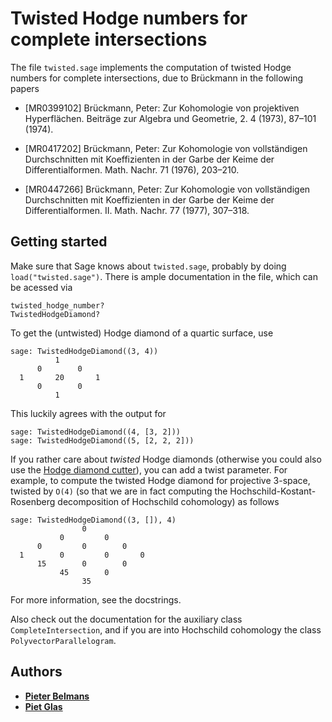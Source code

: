 # Twisted Hodge numbers for complete intersections

The file `twisted.sage` implements the computation of twisted Hodge numbers for complete intersections, due to Brückmann in the following papers

* [MR0399102] Brückmann, Peter: Zur Kohomologie von projektiven Hyperflächen.
  Beiträge zur Algebra und Geometrie, 2. 4 (1973), 87–101 (1974).

* [MR0417202] Brückmann, Peter: Zur Kohomologie von vollständigen Durchschnitten mit Koeffizienten in der Garbe der Keime der Differentialformen.
  Math. Nachr. 71 (1976), 203–210.

* [MR0447266] Brückmann, Peter: Zur Kohomologie von vollständigen Durchschnitten mit Koeffizienten in der Garbe der Keime der Differentialformen. II.
  Math. Nachr. 77 (1977), 307–318.

## Getting started

Make sure that Sage knows about `twisted.sage`, probably by doing `load("twisted.sage")`. There is ample documentation in the file, which can be acessed via

```
twisted_hodge_number?
TwistedHodgeDiamond?
```

To get the (untwisted) Hodge diamond of a quartic surface, use

```sage
sage: TwistedHodgeDiamond((3, 4))
          1
      0        0
  1       20       1
      0        0
          1
```

This luckily agrees with the output for

```sage
sage: TwistedHodgeDiamond((4, [3, 2]))
sage: TwistedHodgeDiamond((5, [2, 2, 2]))
```

If you rather care about *twisted* Hodge diamonds (otherwise you could also use the [Hodge diamond cutter](https://github.com/pbelmans/hodge-diamond-cutter)), you can add a twist parameter. For example, to compute the twisted Hodge diamond for projective 3-space, twisted by `O(4)` (so that we are in fact computing the Hochschild-Kostant-Rosenberg decomposition of Hochschild cohomology) as follows

```sage
sage: TwistedHodgeDiamond((3, []), 4)
                0
           0         0
      0         0        0
  1        0         0       0
      15        0        0
           45        0
                35
```

For more information, see the docstrings.

Also check out the documentation for the auxiliary class `CompleteIntersection`, and if you are into Hochschild cohomology the class `PolyvectorParallelogram`.

## Authors

* [**Pieter Belmans**](https://pbelmans.ncag.info)
* [**Piet Glas**](https://pietglas.ncag.info)


